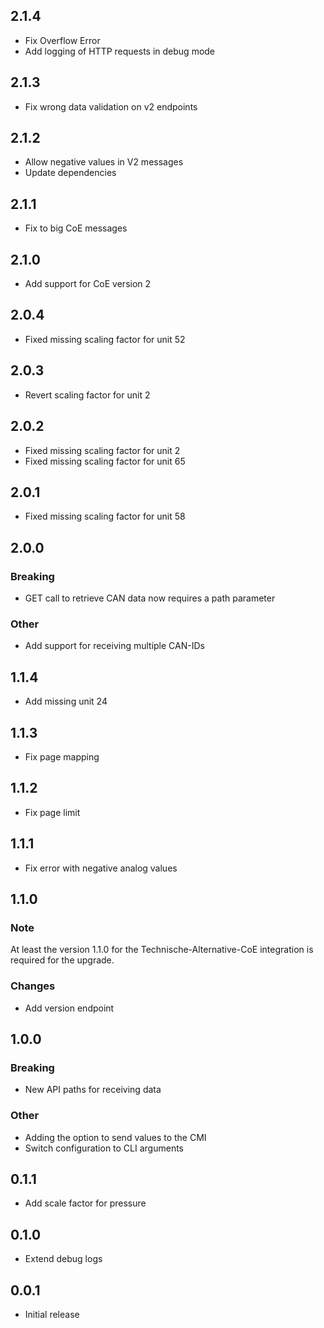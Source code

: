 <!-- https://developers.home-assistant.io/docs/add-ons/presentation#keeping-a-changelog -->

## 2.1.4

- Fix Overflow Error
- Add logging of HTTP requests in debug mode

## 2.1.3

- Fix wrong data validation on v2 endpoints

## 2.1.2

- Allow negative values in V2 messages
- Update dependencies

## 2.1.1

- Fix to big CoE messages

## 2.1.0

- Add support for CoE version 2

## 2.0.4

- Fixed missing scaling factor for unit 52

## 2.0.3

- Revert scaling factor for unit 2

## 2.0.2

- Fixed missing scaling factor for unit 2
- Fixed missing scaling factor for unit 65

## 2.0.1

- Fixed missing scaling factor for unit 58

## 2.0.0

### Breaking
- GET call to retrieve CAN data now requires a path parameter

### Other
- Add support for receiving multiple CAN-IDs

## 1.1.4

- Add missing unit 24

## 1.1.3

- Fix page mapping

## 1.1.2

- Fix page limit

## 1.1.1

- Fix error with negative analog values

## 1.1.0

### Note
At least the version 1.1.0 for the Technische-Alternative-CoE integration is required for the upgrade.

### Changes

- Add version endpoint

## 1.0.0

### Breaking

- New API paths for receiving data

### Other

- Adding the option to send values to the CMI
- Switch configuration to CLI arguments

## 0.1.1

- Add scale factor for pressure

## 0.1.0

- Extend debug logs

## 0.0.1

- Initial release
